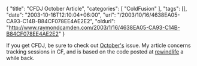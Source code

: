 {
	"title": "CFDJ October Article",
	"categories": [
		"ColdFusion"
	],
	"tags": [],
	"date": "2003-10-16T12:10:04+06:00",
	"url": "/2003/10/16/4638EA05-CA93-C14B-B84CF078EE4AE2E2",
	"oldurl": "http://www.raymondcamden.com/2003/1/16/4638EA05-CA93-C14B-B84CF078EE4AE2E2"
}

If you get CFDJ, be sure to check out <a href="http://www.sys-con.com/coldfusion/currentcover.html">October's</a> issue. My article concerns tracking sessions in CF, and is based on the code posted at <a href="http://www.rewindlife.com">rewindlife</a> a while back.
